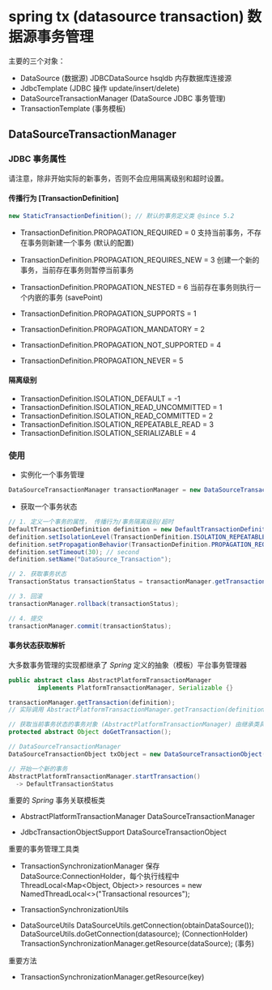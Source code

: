 # spring tx (datasource transaction) 数据源事务管理

主要的三个对象：
* DataSource (数据源) 
    JDBCDataSource hsqldb 内存数据库连接源 
* JdbcTemplate (JDBC 操作 update/insert/delete)
* DataSourceTransactionManager (DataSource JDBC 事务管理)
* TransactionTemplate (事务模板)

## DataSourceTransactionManager

### JDBC 事务属性

<front color="red">请注意，除非开始实际的新事务，否则不会应用隔离级别和超时设置。</front>

#### 传播行为 [TransactionDefinition]

```java
new StaticTransactionDefinition(); // 默认的事务定义类 @since 5.2
```

* TransactionDefinition.PROPAGATION_REQUIRED = 0
    支持当前事务，不存在事务则新建一个事务 (默认的配置)
* TransactionDefinition.PROPAGATION_REQUIRES_NEW = 3
    创建一个新的事务，当前存在事务则暂停当前事务
* TransactionDefinition.PROPAGATION_NESTED = 6
    当前存在事务则执行一个内嵌的事务 (savePoint)

* TransactionDefinition.PROPAGATION_SUPPORTS = 1
* TransactionDefinition.PROPAGATION_MANDATORY = 2
* TransactionDefinition.PROPAGATION_NOT_SUPPORTED = 4
* TransactionDefinition.PROPAGATION_NEVER = 5

#### 隔离级别

* TransactionDefinition.ISOLATION_DEFAULT = -1
* TransactionDefinition.ISOLATION_READ_UNCOMMITTED = 1
* TransactionDefinition.ISOLATION_READ_COMMITTED = 2
* TransactionDefinition.ISOLATION_REPEATABLE_READ = 3
* TransactionDefinition.ISOLATION_SERIALIZABLE = 4

### 使用

* 实例化一个事务管理
```java
DataSourceTransactionManager transactionManager = new DataSourceTransactionManager(dataSource);
```

* 获取一个事务状态
```java
// 1. 定义一个事务的属性， 传播行为/事务隔离级别/超时
DefaultTransactionDefinition definition = new DefaultTransactionDefinition();
definition.setIsolationLevel(TransactionDefinition.ISOLATION_REPEATABLE_READ);
definition.setPropagationBehavior(TransactionDefinition.PROPAGATION_REQUIRED);
definition.setTimeout(30); // second
definition.setName("DataSource_Transaction");

// 2. 获取事务状态
TransactionStatus transactionStatus = transactionManager.getTransaction(definition);

// 3. 回滚
transactionManager.rollback(transactionStatus);

// 4. 提交
transactionManager.commit(transactionStatus);
```

#### 事务状态获取解析

大多数事务管理的实现都继承了 *Spring* 定义的抽象（模板）平台事务管理器

```java
public abstract class AbstractPlatformTransactionManager 
        implements PlatformTransactionManager, Serializable {}
```

```java
transactionManager.getTransaction(definition);
// 实际调用 AbstractPlatformTransactionManager.getTransaction(definition)

// 获取当前事务状态的事务对象 (AbstractPlatformTransactionManager) 由继承类具体实现
protected abstract Object doGetTransaction();

// DataSourceTransactionManager
DataSourceTransactionObject txObject = new DataSourceTransactionObject();

// 开始一个新的事务 
AbstractPlatformTransactionManager.startTransaction()
  -> DefaultTransactionStatus
```

重要的 *Spring* 事务关联模板类

* AbstractPlatformTransactionManager
    DataSourceTransactionManager

* JdbcTransactionObjectSupport
    DataSourceTransactionObject
    
重要的事务管理工具类
* TransactionSynchronizationManager
    保存 DataSource:ConnectionHolder，每个执行线程中
    ThreadLocal<Map<Object, Object>> resources = new NamedThreadLocal<>("Transactional resources");

* TransactionSynchronizationUtils

* DataSourceUtils
    DataSourceUtils.getConnection(obtainDataSource());
    DataSourceUtils.doGetConnection(datasource);
    (ConnectionHolder) TransactionSynchronizationManager.getResource(dataSource); (事务)
    
重要方法
* TransactionSynchronizationManager.getResource(key) 